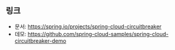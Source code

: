 ## 링크
* 문서: https://spring.io/projects/spring-cloud-circuitbreaker
* 데모: https://github.com/spring-cloud-samples/spring-cloud-circuitbreaker-demo